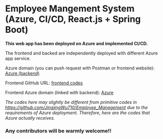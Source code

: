 # Employee Mangement System (Azure, CI/CD, React.js + Spring Boot)
**This web app has been deployed on Azure and implemented CI/CD.**

The frontend and backed are independently deployed with different Azure app service.

Azure domain (you can push request with Postman or frontend website): [Azure (backend)](https://github.com/JingjingWu710/backend_Employee_Management)

Frontend GitHub URL: [frontend codes](https://github.com/JingjingWu710/frontend_Employee_Management)

Frontend Azure domain (linked with backend): [Azure](ems-frontend-c8eqh4bwccbngjcy.uksouth-01.azurewebsites.net)

_The codes here may slightly be different from primitive codes in https://github.com/JingjingWu710/Employee_Management due to the requirements of Azure deployment. Therefore, here are the codes that Azure actually receives._

### Any contributors will be warmly welcome!!
